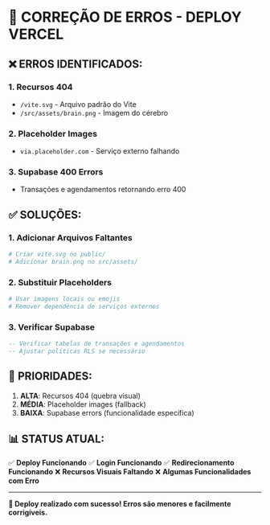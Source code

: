# 🔧 CORREÇÃO DE ERROS - DEPLOY VERCEL

## ❌ ERROS IDENTIFICADOS:

### 1. Recursos 404
- `/vite.svg` - Arquivo padrão do Vite
- `/src/assets/brain.png` - Imagem do cérebro

### 2. Placeholder Images
- `via.placeholder.com` - Serviço externo falhando

### 3. Supabase 400 Errors
- Transações e agendamentos retornando erro 400

## ✅ SOLUÇÕES:

### 1. Adicionar Arquivos Faltantes
```bash
# Criar vite.svg no public/
# Adicionar brain.png no src/assets/
```

### 2. Substituir Placeholders
```bash
# Usar imagens locais ou emojis
# Remover dependência de serviços externos
```

### 3. Verificar Supabase
```sql
-- Verificar tabelas de transações e agendamentos
-- Ajustar políticas RLS se necessário
```

## 🎯 PRIORIDADES:

1. **ALTA**: Recursos 404 (quebra visual)
2. **MÉDIA**: Placeholder images (fallback)
3. **BAIXA**: Supabase errors (funcionalidade específica)

## 📊 STATUS ATUAL:

✅ **Deploy Funcionando**
✅ **Login Funcionando** 
✅ **Redirecionamento Funcionando**
❌ **Recursos Visuais Faltando**
❌ **Algumas Funcionalidades com Erro**

---

**🎉 Deploy realizado com sucesso! Erros são menores e facilmente corrigíveis.**

